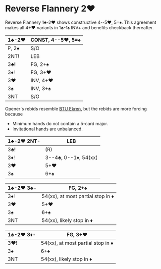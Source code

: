# Reverse Flannery 2♥

Reverse Flannery 1♣-2♥ shows constructive 4--5♥, 5=♠.  This agreement makes all
4+♥ variants in 1♣-1♠ INV+ and benefits checkback thereafter.

| 1♣-2♥ | CONST, 4--5♥, 5=♠ |
|-------|-------------------|
| P, 2♠ | S/O
| 2NT!  | LEB
| 3♣!   | FG, 2+♠
| 3♦!   | FG, 3+♥
| 3♥    | INV, 4+♥
| 3♠    | INV, 3+♠
| 3NT   | S/O

Opener's rebids resemble [BTU Ekren][btu], but the rebids are more forcing because

- Minimum hands do not contain a 5-card major.
- Invitational hands are unbalanced.

[btu]: https://www.ptt.cc/man/BridgeClub/D6D1/D49B/DF20/M.969033796.A.html

| 1♣-2♥ 2NT- | LEB |
|------------|-----|
| 3♣!        | (R)
| 3♦!        | 3--4♣, 0--1♦, 54(xx)
| 3♥         | 5+♥
| 3♠         | 6+♠

| 1♣-2♥ 3♣- | FG, 2+♠ |
|-----------|---------|
| 3♦!       | 54(xx), at most partial stop in ♦
| 3♥        | 5+♥
| 3♠        | 6+♠
| 3NT       | 54(xx), likely stop in ♦

| 1♣-2♥ 3♦- | FG, 3+♥ |
|-----------|---------|
| 3♥!       | 54(xx), at most partial stop in ♦
| 3♠        | 6+♠
| 3NT       | 54(xx), likely stop in ♦
